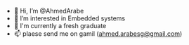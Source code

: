 - 👋 Hi, I’m @AhmedArabe
- 👀 I’m interested in Embedded systems
- 🌱 I'm currently a fresh graduate
- 📫 plaese send me on gamil (ahmed.arabesg@gmail.com)

<!---
AhmedArabe/AhmedArabe is a ✨ special ✨ repository because its `README.md` (this file) appears on your GitHub profile.
You can click the Preview link to take a look at your changes.
--->

